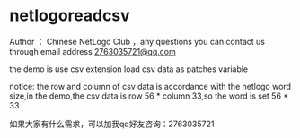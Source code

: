 # netlogoreadcsv
Author ： Chinese NetLogo Club  ，any questions you can contact us through email  address 2763035721@qq.com

the demo is use csv extension load csv data as  patches variable


notice: the row and column of csv data is accordance with the netlogo word size,in the demo,the csv data is row 56 * column 33,so the word is set 56 * 33

如果大家有什么需求，可以加我qq好友咨询：2763035721
